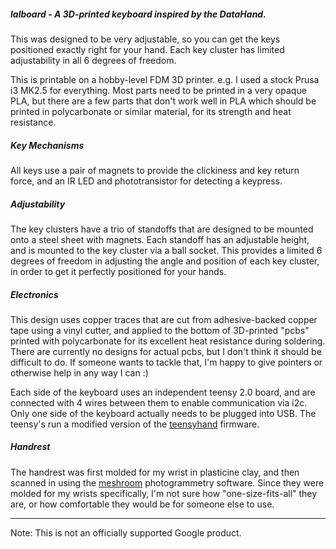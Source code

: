 ##### lalboard - A 3D-printed keyboard inspired by the DataHand.

This was designed to be very adjustable, so you can get the keys positioned exactly right for your
hand. Each key cluster has limited adjustability in all 6 degrees of freedom.

This is printable on a hobby-level FDM 3D printer. e.g. I used a stock Prusa i3 MK2.5 for
everything. Most parts need to be printed in a very opaque PLA, but there are a few parts that don't
work well in PLA which should be printed in polycarbonate or similar material, for its strength and
heat resistance.

##### Key Mechanisms

All keys use a pair of magnets to provide the clickiness and key return force, and an IR LED and
phototransistor for detecting a keypress.

##### Adjustability

The key clusters have a trio of standoffs that are designed to be mounted onto a steel sheet with
magnets. Each standoff has an adjustable height, and is mounted to the key cluster via a
ball socket. This provides a limited 6 degrees of freedom in adjusting the angle and position of
each key cluster, in order to get it perfectly positioned for your hands.

##### Electronics

This design uses copper traces that are cut from adhesive-backed copper tape using a vinyl cutter,
and applied to the bottom of 3D-printed "pcbs" printed with polycarbonate for its excellent heat
resistance during soldering. There are currently no designs for actual pcbs, but I don't think it
should be difficult to do. If someone wants to tackle that, I'm happy to give pointers or otherwise
help in any way I can :)

Each side of the keyboard uses an independent teensy 2.0 board, and are connected with 4 wires
between them to enable communication via i2c. Only one side of the keyboard actually needs to be
plugged into USB. The teensy's run a modified version of the
[teensyhand](https://github.com/JesusFreke/teensyhand) firmware.

##### Handrest

The handrest was first molded for my wrist in plasticine clay, and then scanned in using the
[meshroom](https://github.com/alicevision/meshroom) photogrammetry software. Since they were molded
for my wrists specifically, I'm not sure how "one-size-fits-all" they are, or how comfortable they
would be for someone else to use.

--------

Note: This is not an officially supported Google product.
